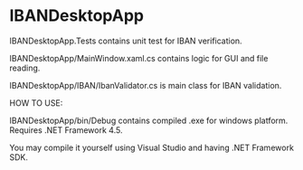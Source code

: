 # IBANDesktopApp

IBANDesktopApp.Tests contains unit test for IBAN verification.

IBANDesktopApp/MainWindow.xaml.cs contains logic for GUI and file reading.

IBANDesktopApp/IBAN/IbanValidator.cs is main class for IBAN validation.

HOW TO USE:

IBANDesktopApp/bin/Debug contains compiled .exe for windows platform. Requires .NET Framework 4.5.

You may compile it yourself using Visual Studio and having .NET Framework SDK.
